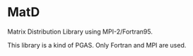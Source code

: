 # MatD
Matrix Distribution Library using MPI-2/Fortran95.

This library is a kind of PGAS.
Only Fortran and MPI are used.

